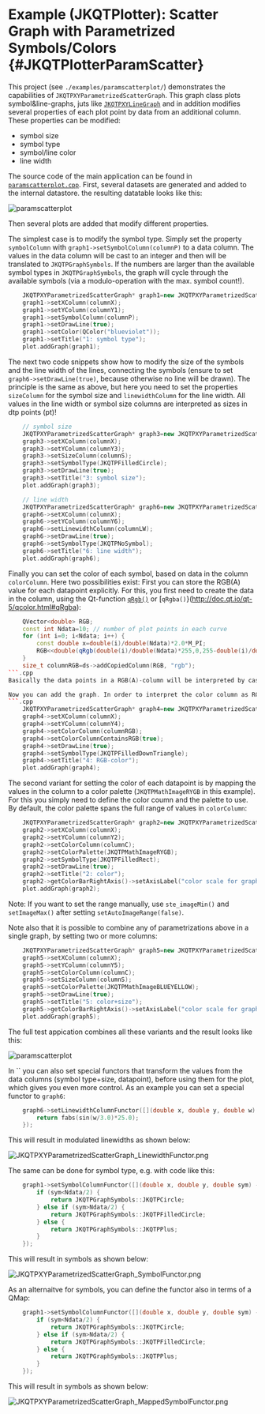 # Example (JKQTPlotter): Scatter Graph with Parametrized Symbols/Colors {#JKQTPlotterParamScatter}
This project (see `./examples/paramscatterplot/`) demonstrates the capabilities of `JKQTPXYParametrizedScatterGraph`. This graph class plots symbol&line-graphs, juts like [`JKQTPXYLineGraph`](https://github.com/jkriege2/JKQtPlotter/tree/master/examples/symbols_and_styles/) and in addition modifies several properties of each plot point by data from an additional column. These properties can be modified:
- symbol size
- symbol type
- symbol/line color
- line width

The source code of the main application can be found in  [`paramscatterplot.cpp`](https://github.com/jkriege2/JKQtPlotter/tree/master/examples/paramscatterplot/paramscatterplot.cpp). First, several datasets are generated and added to the internal datastore. the resulting datatable looks like this:

![paramscatterplot](https://raw.githubusercontent.com/jkriege2/JKQtPlotter/master/screenshots/paramscatterplot_datatable.png)

Then several plots are added that modify different properties.

The simplest case is to modify the symbol type. Simply set the property `symbolColumn` with `graph1->setSymbolColumn(columnP)` to a data column. The values in the data column will be cast to an integer and then will be translated to `JKQTPGraphSymbols`. If the numbers are larger than the available symbol types in `JKQTPGraphSymbols`, the graph will cycle through the available symbols (via a modulo-operation with the max. symbol count!).
```.cpp
	JKQTPXYParametrizedScatterGraph* graph1=new JKQTPXYParametrizedScatterGraph(&plot);
    graph1->setXColumn(columnX);
    graph1->setYColumn(columnY1);
    graph1->setSymbolColumn(columnP);
    graph1->setDrawLine(true);
    graph1->setColor(QColor("blueviolet"));
    graph1->setTitle("1: symbol type");
    plot.addGraph(graph1);
```


The next two code snippets show how to modify the size of the symbols and the line width of the lines, connecting the symbols (ensure to set `graph6->setDrawLine(true)`, because otherwise no line will be drawn). The principle is the same as above, but here you need to set the properties `sizeColumn` for the symbol size and `linewidthColumn` for the line width. All values in the line width or symbol size columns are interpreted as sizes in dtp points (pt)!
```.cpp
    // symbol size
    JKQTPXYParametrizedScatterGraph* graph3=new JKQTPXYParametrizedScatterGraph(&plot);
    graph3->setXColumn(columnX);
    graph3->setYColumn(columnY3);
    graph3->setSizeColumn(columnS);
    graph3->setSymbolType(JKQTPFilledCircle);
    graph3->setDrawLine(true);
    graph3->setTitle("3: symbol size");
    plot.addGraph(graph3);

	// line width
    JKQTPXYParametrizedScatterGraph* graph6=new JKQTPXYParametrizedScatterGraph(&plot);
    graph6->setXColumn(columnX);
    graph6->setYColumn(columnY6);
    graph6->setLinewidthColumn(columnLW);
    graph6->setDrawLine(true);
    graph6->setSymbolType(JKQTPNoSymbol);
    graph6->setTitle("6: line width");
    plot.addGraph(graph6);
```


Finally you can set the color of each symbol, based on data in the column `colorColumn`. Here two possibilities exist: First you can store the RGB(A) value for each datapoint explicitly. For this, you first need to create the data in the column, using the Qt-function [`qRgb()`](http://doc.qt.io/qt-5/qcolor.html#qRgb) or [`qRgba()`}(http://doc.qt.io/qt-5/qcolor.html#qRgba):
```.cpp
    QVector<double> RGB;
    const int Ndata=10; // number of plot points in each curve
    for (int i=0; i<Ndata; i++) {
        const double x=double(i)/double(Ndata)*2.0*M_PI;
        RGB<<double(qRgb(double(i)/double(Ndata)*255,0,255-double(i)/double(Ndata)*255));
    }
    size_t columnRGB=ds->addCopiedColumn(RGB, "rgb");
```.cpp
Basically the data points in a RGB(A)-column will be interpreted by castig them to [`QRgb`](http://doc.qt.io/qt-5/qcolor.html#QRgb-typedef).

Now you can add the graph. In order to interpret the color column as RGB(A)-values, ensure to set `graph4->setColorColumnContainsRGB(true)`:
```.cpp
    JKQTPXYParametrizedScatterGraph* graph4=new JKQTPXYParametrizedScatterGraph(&plot);
    graph4->setXColumn(columnX);
    graph4->setYColumn(columnY4);
    graph4->setColorColumn(columnRGB);
    graph4->setColorColumnContainsRGB(true);
    graph4->setDrawLine(true);
    graph4->setSymbolType(JKQTPFilledDownTriangle);
    graph4->setTitle("4: RGB-color");
    plot.addGraph(graph4);
```

The second variant for setting the color of each datapoint is by mapping the values in the column to a color palette (`JKQTPMathImageRYGB` in this example). For this you simply need to define the color coumn and the palette to use. By default, the color palette spans the full range of values in `colorColumn`:
```.cpp
    JKQTPXYParametrizedScatterGraph* graph2=new JKQTPXYParametrizedScatterGraph(&plot);
    graph2->setXColumn(columnX);
    graph2->setYColumn(columnY2);
    graph2->setColorColumn(columnC);
    graph2->setColorPalette(JKQTPMathImageRYGB);
    graph2->setSymbolType(JKQTPFilledRect);
    graph2->setDrawLine(true);
    graph2->setTitle("2: color");
    graph2->getColorBarRightAxis()->setAxisLabel("color scale for graph2");
    plot.addGraph(graph2);
```
Note: If you want to set the range manually, use `ste_imageMin()` and `setImageMax()` after setting `setAutoImageRange(false)`.


Note also that it is possible to combine any of parametrizations above in a single graph, by setting two or more columns:
```.cpp
    JKQTPXYParametrizedScatterGraph* graph5=new JKQTPXYParametrizedScatterGraph(&plot);
    graph5->setXColumn(columnX);
    graph5->setYColumn(columnY5);
    graph5->setColorColumn(columnC);
    graph5->setSizeColumn(columnS);
    graph5->setColorPalette(JKQTPMathImageBLUEYELLOW);
    graph5->setDrawLine(true);
    graph5->setTitle("5: color+size");
    graph5->getColorBarRightAxis()->setAxisLabel("color scale for graph5");
    plot.addGraph(graph5);
```


The full test appication combines all these variants and the result looks like this:

![paramscatterplot](https://raw.githubusercontent.com/jkriege2/JKQtPlotter/master/screenshots/paramscatterplot.png)


In `` you can also set special functors that transform the values from the data columns (symbol type+size, datapoint), before using them for the plot, which gives you even more control. As an example you can set a special functor to `graph6`:

```.cpp
    graph6->setLinewidthColumnFunctor([](double x, double y, double w) {
        return fabs(sin(w/3.0)*25.0);
    });
```

This will result in modulated linewidths as shown below:

![JKQTPXYParametrizedScatterGraph_LinewidthFunctor.png](https://raw.githubusercontent.com/jkriege2/JKQtPlotter/master/doc/images/JKQTPXYParametrizedScatterGraph_LinewidthFunctor.png)


The same can be done for symbol type, e.g. with code like this:

```.cpp
    graph1->setSymbolColumnFunctor([](double x, double y, double sym) -> JKQTPGraphSymbols {
        if (sym<Ndata/2) {
            return JKQTPGraphSymbols::JKQTPCircle;
        } else if (sym>Ndata/2) {
            return JKQTPGraphSymbols::JKQTPFilledCircle;
        } else {
            return JKQTPGraphSymbols::JKQTPPlus;
        }
    });
```


This will result in symbols as shown below:

![JKQTPXYParametrizedScatterGraph_SymbolFunctor.png](https://raw.githubusercontent.com/jkriege2/JKQtPlotter/master/doc/images/JKQTPXYParametrizedScatterGraph_SymbolFunctor.png)

As an alternaitve for symbols, you can define the functor also in terms of a QMap:

```.cpp
    graph1->setSymbolColumnFunctor([](double x, double y, double sym) -> JKQTPGraphSymbols {
        if (sym<Ndata/2) {
            return JKQTPGraphSymbols::JKQTPCircle;
        } else if (sym>Ndata/2) {
            return JKQTPGraphSymbols::JKQTPFilledCircle;
        } else {
            return JKQTPGraphSymbols::JKQTPPlus;
        }
    });
```

This will result in symbols as shown below:

![JKQTPXYParametrizedScatterGraph_MappedSymbolFunctor.png](https://raw.githubusercontent.com/jkriege2/JKQtPlotter/master/doc/images/JKQTPXYParametrizedScatterGraph_MappedSymbolFunctor.png)

